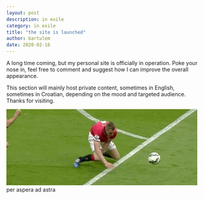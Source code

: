 ```yaml
---
layout: post
description: in exile
category: in exile
title: "the site is launched"
author: bartulem
date: 2020-02-16
---
```


A long time coming, but my personal site is officially in operation. Poke your nose in, feel free to comment and suggest how I can improve the overall appearance.

This section will mainly host private content, sometimes in English, sometimes in Croatian, depending on the mood and targeted audience. Thanks for visiting.

<p class="text-center">
  <img class="img-custom" alt="jonah" src="/img/jonah.gif"/>
  <br>
  <caption align="bottom">per aspera ad astra</caption>
</p>
